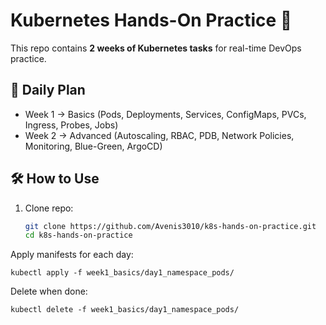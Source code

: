 # Kubernetes Hands-On Practice 🚀

This repo contains **2 weeks of Kubernetes tasks** for real-time DevOps practice.

## 📅 Daily Plan
- Week 1 → Basics (Pods, Deployments, Services, ConfigMaps, PVCs, Ingress, Probes, Jobs)
- Week 2 → Advanced (Autoscaling, RBAC, PDB, Network Policies, Monitoring, Blue-Green, ArgoCD)

## 🛠 How to Use
1. Clone repo:
   ```bash
   git clone https://github.com/Avenis3010/k8s-hands-on-practice.git
   cd k8s-hands-on-practice
Apply manifests for each day:

```
kubectl apply -f week1_basics/day1_namespace_pods/
```
Delete when done:
```
kubectl delete -f week1_basics/day1_namespace_pods/
```
